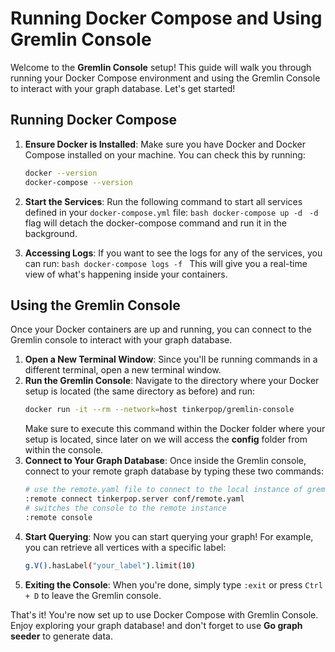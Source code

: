 # Running Docker Compose and Using Gremlin Console

Welcome to the **Gremlin Console** setup! This guide will walk you through running your Docker Compose environment and using the Gremlin Console to interact with your graph database. Let's get started!

## Running Docker Compose

1. **Ensure Docker is Installed**: Make sure you have Docker and Docker Compose installed on your machine. You can check this by running:
   ```bash
   docker --version
   docker-compose --version
   ```
2. **Start the Services**: Run the following command to start all services defined in your `docker-compose.yml` file:
   `bash
	docker-compose up -d
	`
   `-d` flag will detach the docker-compose command and run it in the background.

3. **Accessing Logs**: If you want to see the logs for any of the services, you can run:
   `bash
	docker-compose logs -f
	`
   This will give you a real-time view of what's happening inside your containers.

## Using the Gremlin Console

Once your Docker containers are up and running, you can connect to the Gremlin console to interact with your graph database.

1.  **Open a New Terminal Window**: Since you'll be running commands in a different terminal, open a new terminal window.
2.  **Run the Gremlin Console**: Navigate to the directory where your Docker setup is located (the same directory as before) and run:
    ```bash
    docker run -it --rm --network=host tinkerpop/gremlin-console
    ```
    Make sure to execute this command within the Docker folder where your setup is located, since later on we will access the **config** folder from within the console.
3.  **Connect to Your Graph Database**: Once inside the Gremlin console, connect to your remote graph database by typing these two commands:
    ```bash
    # use the remote.yaml file to connect to the local instance of gremlin.
    :remote connect tinkerpop.server conf/remote.yaml
    # switches the console to the remote instance
    :remote console
    ```
4.  **Start Querying**: Now you can start querying your graph! For example, you can retrieve all vertices with a specific label:
    ```bash
    g.V().hasLabel("your_label").limit(10)
    ```
5.  **Exiting the Console**: When you're done, simply type `:exit` or press `Ctrl + D` to leave the Gremlin console.

That's it! You're now set up to use Docker Compose with Gremlin Console. Enjoy exploring your graph database! and don't forget to use **Go graph seeder** to generate data.
